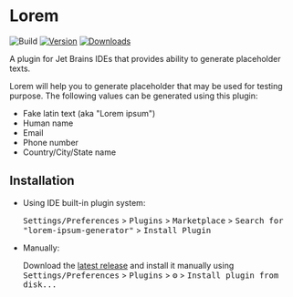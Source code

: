 # Lorem

![Build](https://github.com/alx-mag/lorem-ipsum-generator/workflows/Build/badge.svg)
[![Version](https://img.shields.io/jetbrains/plugin/v/PLUGIN_ID.svg)](https://plugins.jetbrains.com/plugin/PLUGIN_ID)
[![Downloads](https://img.shields.io/jetbrains/plugin/d/PLUGIN_ID.svg)](https://plugins.jetbrains.com/plugin/PLUGIN_ID)

A plugin for Jet Brains IDEs that provides ability to generate placeholder texts.

<!-- Plugin description -->
Lorem will help you to generate placeholder that may be used for testing purpose. The following values can be generated using this plugin:
* Fake latin text (aka "Lorem ipsum")
* Human name
* Email
* Phone number
* Country/City/State name
<!-- Plugin description end -->

## Installation

- Using IDE built-in plugin system:
  
  <kbd>Settings/Preferences</kbd> > <kbd>Plugins</kbd> > <kbd>Marketplace</kbd> > <kbd>Search for "lorem-ipsum-generator"</kbd> >
  <kbd>Install Plugin</kbd>
  
- Manually:

  Download the [latest release](https://github.com/alx-mag/lorem-ipsum-generator/releases/latest) and install it manually using
  <kbd>Settings/Preferences</kbd> > <kbd>Plugins</kbd> > <kbd>⚙️</kbd> > <kbd>Install plugin from disk...</kbd>
